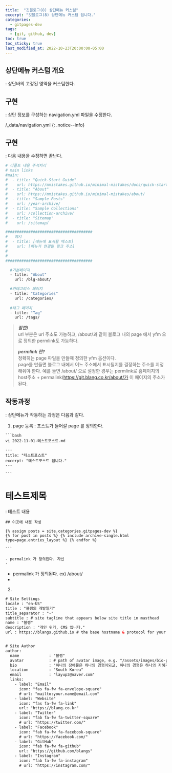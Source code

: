 ```yaml
---
title:  "깃블로그(8) 상단메뉴 커스텀"
excerpt: "깃블로그(8) 상단메뉴 커스텀 입니다."
categories:
  - gitpages-dev
tags:
  - [git, github, dev]
toc: true
toc_sticky: true
last_modified_at: 2022-10-23T20:00:00-05:00
---
```


## 상단메뉴 커스텀 개요
: 상단바의 고정된 영역을 커스텀한다. 


## 구현
: 상단 정보를 구성하는 navigation.yml 파일을 수정한다.

/_data/navigation.yml
{: .notice--info}


## 구현
: 다음 내용을 수정하면 끝난다. 

```bash
# 디폴트 내용 주석처리
# main links
#main:
#  - title: "Quick-Start Guide"
#    url: https://mmistakes.github.io/minimal-mistakes/docs/quick-start-guide/
#  - title: "About"
#    url: https://mmistakes.github.io/minimal-mistakes/about/
#  - title: "Sample Posts"
#    url: /year-archive/
#  - title: "Sample Collections"
#    url: /collection-archive/
#  - title: "Sitemap"
#    url: /sitemap/

######################################
#   예시
#  - title: [메뉴에 표시될 텍스트]
#    url: [메뉴가 연결될 링크 주소]
#
# 
######################################

  #기본페이지
  - title: "About"
    url: /blg-about/

  #카테고리스 페이지
  - title: "Categories" 
    url: /categories/
  
  #태그 페이지
  - title: "Tag" 
    url: /tags/ 

```
  
> ***잠깐)***  
> url 부분은 url 주소도 가능하고, /about/과 같이 블로그 내의 page 에서 yfm 으로 정의한 permlink도 가능하다.
>   
> ***permlink 란?***  
> 정확히는 page 파일을 만들때 정의한 yfm 옵션이다.  
> page를 만들면 블로그 내에서 어느 주소에서 표시될지를 결정하는 주소를 지정해줘야 한다. 
> 예를 들면 /about/ 으로 설정한 경우는 permlink로 홈페이지의 host주소 + permalink(https://git.blang.co.kr/about/가 이 페이지의 주소가 된다. 


## 작동과정 
: 상단메뉴가 작동하는 과정은 다음과 같다. 

  1. page 등록
    : 포스트가 들어갈 page 를 정의한다.

    ```bash
    vi 2022-11-01-테스트포스트.md

    ---
    title: "테스트포스트"
    excerpt: "테스트포스트 입니다."
    ---
  
    ``` 

 # 테스트제목
 : 테스트 내용

    ## 이곳에 내용 작성

    {% assign posts = site.categories.gitpages-dev %}
    {% for post in posts %} {% include archive-single.html type=page.entries_layout %} {% endfor %}

    ```

    - permalink 가 정의된다. 자신
    - 

  - permalink 가 정의된다. ex) /about/
  - 
2. 

```xml
# Site Settings
locale : "en-US"
title : "블랭의 개발일기"
title_separator : "-"
subtitle : # site tagline that appears below site title in masthead
name : "블랭"
description : "개인 위키, CMS 입니다."
url : https://blangs.github.io # the base hostname & protocol for your site e.g. "https://mmistakes.github.io"


# Site Author
author:
  name             : "블랭"
  avatar           : # path of avatar image, e.g. "/assets/images/bio-photo.jpg"
  bio              : "하나의 장애물은 하나의 경험이되고, 하나의 경험은 하나의 지혜가 된다!!"
  location         : "South Korea"
  email            : "layup3@naver.com"
  links:
    - label: "Email"
      icon: "fas fa-fw fa-envelope-square"
      # url: "mailto:your.name@email.com"
    - label: "Website"
      icon: "fas fa-fw fa-link"
      url: "https://blang.co.kr"
    - label: "Twitter"
      icon: "fab fa-fw fa-twitter-square"
      # url: "https://twitter.com/"
    - label: "Facebook"
      icon: "fab fa-fw fa-facebook-square"
      # url: "https://facebook.com/"
    - label: "GitHub"
      icon: "fab fa-fw fa-github"
      url: "https://github.com/blangs"
    - label: "Instagram"
      icon: "fab fa-fw fa-instagram"
      # url: "https://instagram.com/"

```



